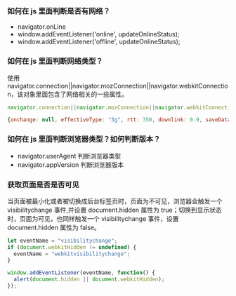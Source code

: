 ### 如何在 js 里面判断是否有网络？

- navigator.onLine
- window.addEventListener('online', updateOnlineStatus);
- window.addEventListener('offline', updateOnlineStatus);

### 如何在 js 里面判断网络类型？

使用 navigator.connection||navigator.mozConnection||navigator.webkitConnection，该对象里面包含了网络相关的一些属性。

```js
navigator.connection||navigator.mozConnection||navigator.webkitConnection

{onchange: null, effectiveType: "3g", rtt: 350, downlink: 0.9, saveData: false}
```

### 如何在 js 里面判断浏览器类型？如何判断版本？

- navigator.userAgent 判断浏览器类型
- navigator.appVersion 判断浏览器版本

### 获取页面是否是否可见

当页面被最小化或者被切换成后台标签页时，页面为不可见，浏览器会触发一个 visibilitychange 事件,并设置 document.hidden 属性为 true；切换到显示状态时，页面为可见，也同样触发一个 visibilitychange 事件，设置 document.hidden 属性为 false。

```js
let eventName = "visibilitychange";
if (document.webkitHidden != undefined) {
  eventName = "webkitvisibilitychange";
}

window.addEventListener(eventName, function() {
  alert(document.hidden || document.webkitHidden);
});
```
